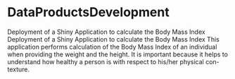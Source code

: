 # DataProductsDevelopment
Deployment of a Shiny Application to calculate the Body Mass Index
Deployment of a Shiny Application to calculate the Body Mass Index This application performs calculation of the Body Mass Index of an individual when providing the weight and the height. It is important because it helps to understand how healthy a person is with respect to his/her physical con-texture. 
